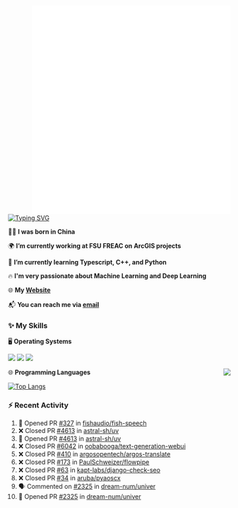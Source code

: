 <img align="right" width="450" src="github-metrics.svg">

[![Typing SVG](https://readme-typing-svg.herokuapp.com?duration=2500&vCenter=true&width=200&height=40&lines=Hello+World+👋)](https://git.io/typing-svg)

🙋‍♂️ **I was born in China**

🌍 **I’m currently working at FSU FREAC on ArcGIS projects**

🌱 **I’m currently learning Typescript, C++, and Python**

🔥 **I'm very passionate about Machine Learning and Deep Learning**

🌐 **My [Website](https://shixianshengcom.wordpress.com/)**

📬 **You can reach me via [email](mailto:shixian_sheng-2@protonmail.com)**

### ✨ **My Skills**

🖥️ **Operating Systems**

[![](https://img.shields.io/badge/LinuxMint-47A248?style=flat-square&logo=linuxmint&logoColor=fff)](https://linuxmint.com/)
[![](https://img.shields.io/badge/Windows11-0078d6?style=flat-square&logo=windows&logoColor=fff)](https://www.microsoft.com/software-download/windows11)
[![](https://img.shields.io/badge/Ubuntu-E95420?style=flat-square&logo=ubuntu&logoColor=white)](https://ubuntu.com/download)

<a>
    <img align="right" height=210px src="https://github-readme-stats.vercel.app/api?username=KPCOFGS&theme=tokyonight&show_icons=true&show=prs_merged">
</a>

🌐 **Programming Languages**

[![Top Langs](https://github-readme-stats.vercel.app/api/top-langs/?username=KPCOFGS&theme=tokyonight)](https://github.com/anuraghazra/github-readme-stats)

### ⚡ **Recent Activity**
<!--START_SECTION:activity-->
1. 💪 Opened PR [#327](https://github.com/fishaudio/fish-speech/pull/327) in [fishaudio/fish-speech](https://github.com/fishaudio/fish-speech)
2. ❌ Closed PR [#4613](https://github.com/astral-sh/uv/pull/4613) in [astral-sh/uv](https://github.com/astral-sh/uv)
3. 💪 Opened PR [#4613](https://github.com/astral-sh/uv/pull/4613) in [astral-sh/uv](https://github.com/astral-sh/uv)
4. ❌ Closed PR [#6042](https://github.com/oobabooga/text-generation-webui/pull/6042) in [oobabooga/text-generation-webui](https://github.com/oobabooga/text-generation-webui)
5. ❌ Closed PR [#410](https://github.com/argosopentech/argos-translate/pull/410) in [argosopentech/argos-translate](https://github.com/argosopentech/argos-translate)
6. ❌ Closed PR [#173](https://github.com/PaulSchweizer/flowpipe/pull/173) in [PaulSchweizer/flowpipe](https://github.com/PaulSchweizer/flowpipe)
7. ❌ Closed PR [#63](https://github.com/kapt-labs/django-check-seo/pull/63) in [kapt-labs/django-check-seo](https://github.com/kapt-labs/django-check-seo)
8. ❌ Closed PR [#34](https://github.com/aruba/pyaoscx/pull/34) in [aruba/pyaoscx](https://github.com/aruba/pyaoscx)
9. 🗣 Commented on [#2325](https://github.com/dream-num/univer/pull/2325#issuecomment-2133274183) in [dream-num/univer](https://github.com/dream-num/univer)
10. 💪 Opened PR [#2325](https://github.com/dream-num/univer/pull/2325) in [dream-num/univer](https://github.com/dream-num/univer)
<!--END_SECTION:activity-->
